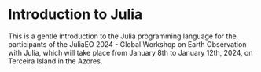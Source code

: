 # Introduction to Julia
This is a gentle introduction to the Julia programming language for the participants of the JuliaEO 2024 - Global Workshop on Earth Observation with Julia, which will take place from January 8th to January 12th, 2024, on Terceira Island in the Azores.